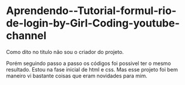 # Aprendendo--Tutorial-formul-rio-de-login-by-Girl-Coding-youtube-channel

Como dito no titulo não sou o criador do projeto.

Porém seguindo passo a passo os códigos foi possivel ter o mesmo resultado. Estou na fase inicial de html e css. Mas esse projeto foi bem maneiro vi bastante coisas que eram novidades para mim.
